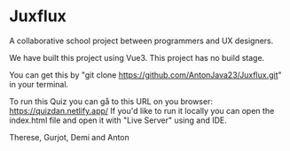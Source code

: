 # Juxflux
A collaborative school project between programmers and UX designers.

We have built this project using Vue3.
This project has no build stage. 

You can get this by "git clone https://github.com/AntonJava23/Juxflux.git" in your terminal.

To run this Quiz you can gå to this URL on you browser: https://quizdan.netlify.app/
If you'd like to run it locally you can open the index.html file and open it with "Live Server" using and IDE.

Therese, Gurjot, Demi and Anton